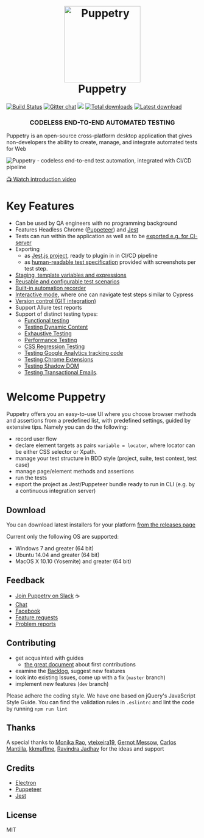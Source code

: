 <h1 align="center">
	<br>
	<img src="https://github.com/dsheiko/puppetry/raw/master/app/assets/puppetry.png" alt="Puppetry" width="200" />
	<br>
	Puppetry
	<br>
</h1>

[![Build Status](https://travis-ci.org/dsheiko/puppetry.png)](https://travis-ci.org/dsheiko/puppetry)
[![Gitter chat](https://badges.gitter.im/dsheiko/gitter.png)](https://gitter.im/dsheiko/puppetry)
[<img src="https://img.shields.io/badge/slack-puppetry.app-yellow.svg?logo=slack">](https://puppetry-app.slack.com)
[![Total downloads](https://img.shields.io/github/downloads/dsheiko/puppetry/total.svg)](https://github.com/dsheiko/puppetry/releases)
[![Latest download](https://img.shields.io/github/downloads/dsheiko/puppetry/v2.0.4/total.svg)](https://github.com/dsheiko/puppetry/releases/latest)

<h3 align="center">CODELESS END-TO-END AUTOMATED TESTING</h3>

Puppetry is an open-source cross-platform desktop application that gives non-developers the ability to create, manage, and integrate automated tests for Web

![Puppetry - codeless end-to-end test automation, integrated with CI/CD pipeline](https://github.com/dsheiko/puppetry/raw/master/docs/assets/img/puppetry-welcome.png)

[:tv: Watch introduction video](https://youtu.be/dfuNhTCRMRg  "Recording Automated Tests with Puppetry")


# Key Features

- Can be used by QA engineers with no programming background
- Features Headless Chrome ([Puppeteer](https://pptr.dev)) and [Jest](https://jestjs.io/)
- Tests can run within the application as well as to be [exported e.g. for CI-server](https://docs.puppetry.app/exporting-tests-for-ci)
- Exporting
  - as [Jest.js project](https://docs.puppetry.app/v/3.0.0/export/exporting-tests-for-ci), ready to plugin in in CI/CD pipeline
  - as [human-readable test specification](https://docs.puppetry.app/v/3.0.0/export/export-as-test-specification) provided with screenshots per test step.
- [Staging, template variables and expressions](https://docs.puppetry.app/template)
- [Reusable and configurable test scenarios](https://docs.puppetry.app/snippets)
- [Built-in automation recorder](https://docs.puppetry.app/suite#recording-suite-showcase)
- [Interactive mode](https://docs.puppetry.app/v/3.0.0/running-tests/interactive-mode), where one can navigate test steps similar to Cypress
- [Version control (GIT integration)](https://docs.puppetry.app/v/3.0.0/version-control)
- Support Allure test reports
- Support of distinct testing types:
  - [Functional testing](https://docs.puppetry.app/v/3.0.0/getting-started)
  - [Testing Dynamic Content](https://docs.puppetry.app/v/3.0.0/testing-techniques/testing-dynamic-content)
  - [Exhaustive Testing](https://docs.puppetry.app/v/3.0.0/testing-techniques/exhaustive-testing)
  - [Performance Testing](https://docs.puppetry.app/v/3.0.0/testing-techniques/performance-testing)
  - [CSS Regression Testing](https://docs.puppetry.app/v/3.0.0/testing-techniques/css-regression-testing)
  - [Testing Google Analytics tracking code](https://docs.puppetry.app/v/3.0.0/testing-techniques/testing-google-analytics-tracking-code)
  - [Testing Chrome Extensions](https://docs.puppetry.app/v/3.0.0/testing-techniques/testing-chrome-extensions)
  - [Testing Shadow DOM](https://docs.puppetry.app/v/3.0.0/testing-techniques/testing-shadow-dom)
  - [Testing Transactional Emails](https://docs.puppetry.app/v/3.0.0/testing-techniques/testing-emails).


# Welcome Puppetry
Puppetry offers you an easy-to-use UI where you choose browser methods and assertions from a predefined list, with predefined settings, guided by extensive tips.
Namely you can do the following:
- record user flow
- declare element targets as pairs `variable = locator`, where locator can be either CSS selector or Xpath.
- manage your test structure in BDD style (project, suite, test context, test case)
- manage page/element methods and assertions
- run the tests
- export the project as Jest/Puppeteer bundle ready to run in CLI (e.g. by a continuous integration server)

## Download

You can download latest installers for your platform [from the releases page](https://github.com/dsheiko/puppetry/releases)

Current only the following OS are supported:

-   Windows 7 and greater (64 bit)
-   Ubuntu 14.04 and greater (64 bit)
-   MacOS X 10.10 (Yosemite) and greater (64 bit)

## Feedback

- [Join Puppetry on Slack](http://puppetry.dsheiko.com) :coffee:
- [Chat](https://gitter.im/dsheiko/puppetry)
- [Facebook](https://www.facebook.com/pg/puppetry.testing/)
- [Feature requests](https://github.com/dsheiko/puppetry/issues)
- [Problem reports](https://github.com/dsheiko/puppetry/issues)

## Contributing

- get acquainted with guides
  - [the great document](https://github.com/firstcontributions/first-contributions) about first contributions
- examine the [Backlog](https://github.com/dsheiko/puppetry/projects), suggest new features
- look into existing Issues, come up with a fix (`master` branch)
- implement new features (`dev` branch)

Please adhere the coding style. We have one based on jQuery's JavaScript Style Guide. You can find the validation rules in `.eslintrc`
and lint the code by running `npm run lint`


## Thanks

A special thanks to
[Monika Rao](https://github.com/monika-12),
[vteixeira19](https://github.com/vteixeira19),
[Gernot Messow](https://github.com/uvexgmessow),
[Carlos Mantilla](https://github.com/ceoaliongroo),
[kkmuffme](https://github.com/kkmuffme),
[Ravindra Jadhav](https://github.com/jadhavravindra)
for the ideas and support

## Credits

-   [Electron](http://electronjs.org/)
-   [Puppeteer](https://pptr.dev)
-   [Jest](https://jestjs.io/)

## License

MIT
